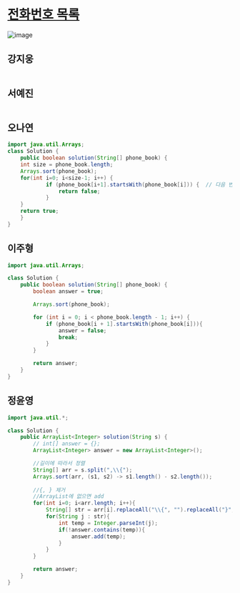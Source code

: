 # [전화번호 목록](https://programmers.co.kr/learn/courses/30/lessons/42577)

![image](https://user-images.githubusercontent.com/50551349/132095145-c3c5bbcc-07d4-4269-8336-6c602b9f8761.png)
 
## 강지웅
```java

```
## 서예진
```jav

```

## 오나연
```java
import java.util.Arrays;
class Solution {
    public boolean solution(String[] phone_book) {
	int size = phone_book.length;
	Arrays.sort(phone_book);
	for(int i=0; i<size-1; i++) {
            if (phone_book[i+1].startsWith(phone_book[i])) {  // 다음 번호의 제일 앞이 현재 번호인지 확인
                return false;
            }
	} 
	return true;
    }
}
```

## 이주형
```java
import java.util.Arrays;

class Solution {
    public boolean solution(String[] phone_book) {
        boolean answer = true;

        Arrays.sort(phone_book);

        for (int i = 0; i < phone_book.length - 1; i++) {
            if (phone_book[i + 1].startsWith(phone_book[i])){
                answer = false;
                break;
            }
        }

        return answer;
    }
}
```

## 정윤영
```java
import java.util.*;

class Solution {
    public ArrayList<Integer> solution(String s) {
        // int[] answer = {};
        ArrayList<Integer> answer = new ArrayList<Integer>();

        //길이에 따라서 정렬
        String[] arr = s.split(",\\{");
        Arrays.sort(arr, (s1, s2) -> s1.length() - s2.length());
        
        //{, } 제거
        //ArrayList에 없으면 add
        for(int i=0; i<arr.length; i++){
            String[] str = arr[i].replaceAll("\\{", "").replaceAll("}","").split(",");
            for(String j : str){
                int temp = Integer.parseInt(j);
                if(!answer.contains(temp)){
                    answer.add(temp);
                }
            }
        }

        return answer;
    }
}
```
